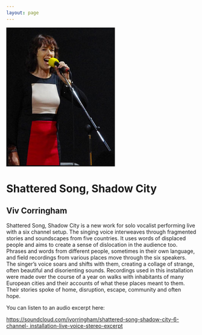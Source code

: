 ```yaml
---
layout: page
---
```


![Viv Corringham Performance](/assets/img/vivcorringhamperformance.jpg)

# Shattered Song, Shadow City
## Viv Corringham

Shattered Song, Shadow City is a new work for solo vocalist performing live with a six channel setup. The singing voice interweaves through fragmented stories and soundscapes from five countries. It uses words of displaced people and aims to create a sense of dislocation in the audience too. Phrases and words from different people, sometimes in their own language, and field recordings from various places move through the six speakers. The singer’s voice soars and shifts with them, creating a collage of strange, often beautiful and disorienting sounds. Recordings used in this installation were made over the course of a year on walks with inhabitants of many European cities and their accounts of what these places meant to them. Their stories spoke of home, disruption, escape, community and often hope.

You can listen to an audio excerpt here:

[https://soundcloud.com/ivorringham/shattered-song-shadow-city-6-channel- installation-live-voice-stereo-excerpt](https://soundcloud.com/ivorringham/shattered-song-shadow-city-6-channel-installation-live-voice-stereo-excerpt)
